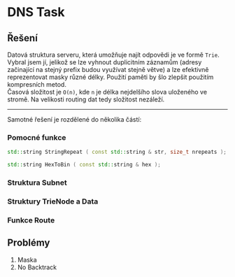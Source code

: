 # DNS Task
## Řešení

Datová struktura serveru, která umožňuje najít odpovědi je ve formě `Trie`. Vybral jsem jí, jelikož se lze vyhnout duplicitním záznamům (adresy začinající na stejný prefix budou využívat stejně větve) a lze efektivně reprezentovat masky různé délky. Použití paměti by šlo zlepšit použitím kompresních metod.  
Časová složitost je `O(n)`, kde `n` je délka nejdelšího slova uloženého ve stromě. Na velikosti routing dat tedy složitost nezáleží.  

---

Samotné řešení je rozdělené do několika částí:

### Pomocné funkce
```cpp
std::string StringRepeat ( const std::string & str, size_t nrepeats );
```
```cpp
std::string HexToBin ( const std::string & hex );
```
### Struktura Subnet
### Struktury TrieNode a Data
### Funkce Route

## Problémy
1) Maska
2) No Backtrack